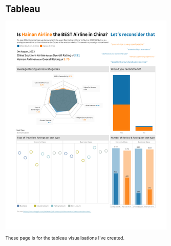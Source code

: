 # Tableau

<img src="https://github.com/lauragu0/Tableau/blob/188fb63dab26adef531257ad48dbedec96b62acd/images/Dashboard%204.pdf" alt="Alt text">

These page is for the tableau visualisations I've created. 
